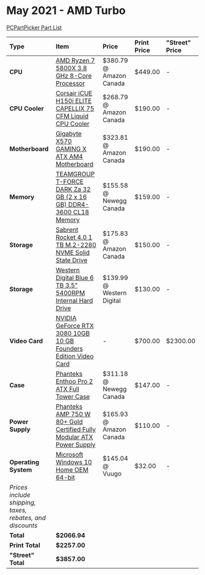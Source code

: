 # May 2021 - AMD Turbo

[PCPartPicker Part List](https://ca.pcpartpicker.com/list/wBM4Zw)

| Type                                                     | Item                                                                                                                                                                                                   | Price                     | Print Price | "Street" Price |
| :------------------------------------------------------- | :----------------------------------------------------------------------------------------------------------------------------------------------------------------------------------------------------- | :------------------------ | :---------- | :------------- |
| **CPU**                                                  | [AMD Ryzen 7 5800X 3.8 GHz 8-Core Processor](https://ca.pcpartpicker.com/product/qtvqqs/amd-ryzen-7-5800x-38-ghz-8-core-processor-100-100000063wof)                                                    | $380.79 @ Amazon Canada   | $449.00     | -              |
| **CPU Cooler**                                           | [Corsair iCUE H150i ELITE CAPELLIX 75 CFM Liquid CPU Cooler](https://ca.pcpartpicker.com/product/8jFKHx/corsair-icue-h150i-elite-capellix-75-cfm-liquid-cpu-cooler-cw-9060048-ww)                      | $268.79 @ Amazon Canada   | $190.00     | -              |
| **Motherboard**                                          | [Gigabyte X570 GAMING X ATX AM4 Motherboard](https://ca.pcpartpicker.com/product/LJxbt6/gigabyte-x570-gaming-x-atx-am4-motherboard-x570-gaming-x)                                                      | $323.81 @ Amazon Canada   | $190.00     | -              |
| **Memory**                                               | [TEAMGROUP T-FORCE DARK Za 32 GB (2 x 16 GB) DDR4-3600 CL18 Memory](https://ca.pcpartpicker.com/product/sfxbt6/teamgroup-t-force-dark-za-32-gb-2-x-16-gb-ddr4-3600-cl18-memory-tdzad432g3600hc18jdc01) | $155.58 @ Newegg Canada   | $159.00     | -              |
| **Storage**                                              | [Sabrent Rocket 4.0 1 TB M.2-2280 NVME Solid State Drive](https://ca.pcpartpicker.com/product/fVYQzy/sabrent-rocket-40-1-tb-m2-2280-solid-state-drive-sb-rocket-nvme4-1tb)                             | $175.83 @ Amazon Canada   | $150.00     | -              |
| **Storage**                                              | [Western Digital Blue 6 TB 3.5" 5400RPM Internal Hard Drive](https://ca.pcpartpicker.com/product/Z2HRsY/western-digital-blue-6-tb-35-5400rpm-internal-hard-drive-wd60ezaz)                             | $139.99 @ Western Digital | $130.00     | -              |
| **Video Card**                                           | [NVIDIA GeForce RTX 3080 10GB 10 GB Founders Edition Video Card](https://ca.pcpartpicker.com/product/RnDkcf/nvidia-geforce-rtx-3080-10-gb-founders-edition-video-card-9001g1332530000)                 | -                         | $700.00     | $2300.00       |
| **Case**                                                 | [Phanteks Enthoo Pro 2 ATX Full Tower Case](https://ca.pcpartpicker.com/product/gQWBD3/phanteks-enthoo-pro-2-atx-full-tower-case-ph-es620ptg_dbk01)                                                    | $311.18 @ Newegg Canada   | $147.00     | -              |
| **Power Supply**                                         | [Phanteks AMP 750 W 80+ Gold Certified Fully Modular ATX Power Supply](https://ca.pcpartpicker.com/product/fq4BD3/phanteks-amp-750-w-80-gold-certified-fully-modular-atx-power-supply-ph-p750g_us01)   | $165.93 @ Amazon Canada   | $110.00     | -              |
| **Operating System**                                     | [Microsoft Windows 10 Home OEM 64-bit](https://ca.pcpartpicker.com/product/wtgPxr/microsoft-os-kw900140)                                                                                               | $145.04 @ Vuugo           | $32.00      | -              |
| _Prices include shipping, taxes, rebates, and discounts_ |
| **Total**                                                | **$2066.94**                                                                                                                                                                                           |
| **Print Total**                                          | **$2257.00**                                                                                                                                                                                           |
| **"Street" Total**                                       | **$3857.00**                                                                                                                                                                                           |
